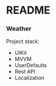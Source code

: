 # README #

### Weather ###

Project stack:
- UIKit
- MVVM
- UserDefaults
- Rest API
- Localization
